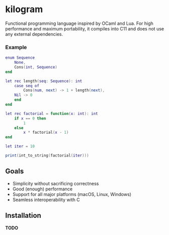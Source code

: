 # kilogram

Functional programming language inspired by OCaml and Lua. For high performance and maximum portability, it compiles
into C11 and does not use any external dependencies.

### Example

```lua
enum Sequence 
    None,
    Cons(int, Sequence)
end

let rec length(seq: Sequence): int
    case seq of 
        Cons(num, next) -> 1 + length(next),
	Nil -> 0
    end
end

let rec factorial = function(x: int): int 
    if x == 0 then 
    	1
    else 
    	x * factorial(x - 1)
end

let iter = 10

print(int_to_string(factorial(iter)))
```

## Goals

- Simplicity without sacrificing correctness
- Good (enough) performance
- Support for all major platforms (macOS, Linux, Windows)
- Seamless interoperability with C

## Installation

**TODO**
